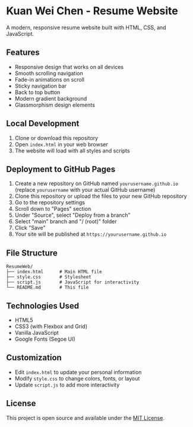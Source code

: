 # Kuan Wei Chen - Resume Website

A modern, responsive resume website built with HTML, CSS, and JavaScript.

## Features

- Responsive design that works on all devices
- Smooth scrolling navigation
- Fade-in animations on scroll
- Sticky navigation bar
- Back to top button
- Modern gradient background
- Glassmorphism design elements

## Local Development

1. Clone or download this repository
2. Open `index.html` in your web browser
3. The website will load with all styles and scripts

## Deployment to GitHub Pages

1. Create a new repository on GitHub named `yourusername.github.io` (replace `yourusername` with your actual GitHub username)
2. Clone this repository or upload the files to your new GitHub repository
3. Go to the repository settings
4. Scroll down to "Pages" section
5. Under "Source", select "Deploy from a branch"
6. Select "main" branch and "/ (root)" folder
7. Click "Save"
8. Your site will be published at `https://yourusername.github.io`

## File Structure

```
ResumeWeb/
├── index.html      # Main HTML file
├── style.css       # Stylesheet
├── script.js       # JavaScript for interactivity
└── README.md       # This file
```

## Technologies Used

- HTML5
- CSS3 (with Flexbox and Grid)
- Vanilla JavaScript
- Google Fonts (Segoe UI)

## Customization

- Edit `index.html` to update your personal information
- Modify `style.css` to change colors, fonts, or layout
- Update `script.js` to add more interactivity

## License

This project is open source and available under the [MIT License](LICENSE).
